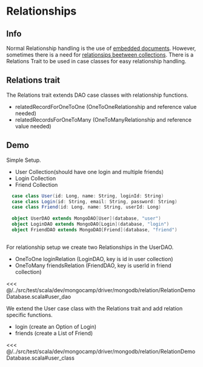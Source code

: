 # Relationships

## Info

Normal Relationship handling is the use of [embedded documents](https://docs.mongodb.com/manual/tutorial/model-embedded-one-to-one-relationships-between-documents/).
However, sometimes there is a need for [relationsips beetween collections](https://docs.mongodb.com/manual/tutorial/model-referenced-one-to-many-relationships-between-documents/). There is a Relations Trait to be used in case classes for easy relationship handling.

## Relations trait

The Relations trait extends DAO case classes with relationship functions.

* relatedRecordForOneToOne (OneToOneRelationship and reference value needed)
* relatedRecordsForOneToMany (OneToManyRelationship and reference value needed)

## Demo
Simple Setup.

* User Collection(should have one login and multiple friends)
* Login Collection
* Friend Collection

```scala
  case class User(id: Long, name: String, loginId: String)
  case class Login(id: String, email: String, password: String)
  case class Friend(id: Long, name: String, userId: Long)
  
  object UserDAO extends MongoDAO[User](database, "user")
  object LoginDAO extends MongoDAO[Login](database, "login")
  object FriendDAO extends MongoDAO[Friend](database, "friend")
  
```

For relationship setup we create two Relationships in the UserDAO.

* OneToOne loginRelation  (LoginDAO, key is id in user collection)
* OneToMany friendsRelation (FriendDAO, key is userId in friend collection)

<<< @/../src/test/scala/dev/mongocamp/driver/mongodb/relation/RelationDemoDatabase.scala#user_dao


We extend the User case class with the Relations trait and add relation specific functions.

* login (create an Option of Login)
* friends (create a List of Friend)

<<< @/../src/test/scala/dev/mongocamp/driver/mongodb/relation/RelationDemoDatabase.scala#user_class


